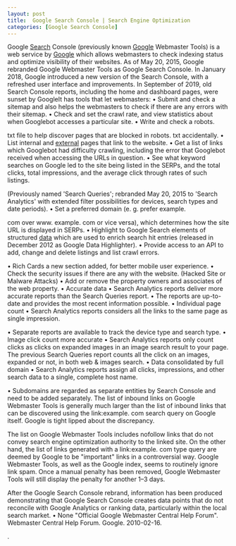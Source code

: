 ```yaml
---
layout: post
title:  Google Search Console | Search Engine Optimization
categories: [Google Search Console]
---
```


Google [Search](https://org1981.github.io/Audio-Search-Engine) Console (previously known [Google](https://org1981.github.io/Google-Custom-Search) Webmaster Tools) is a web service by [Google](https://org1981.github.io/Google-Search) which allows webmasters to check indexing status and optimize visibility of their websites. As of May 20, 2015, Google rebranded Google Webmaster Tools as Google Search Console. In January 2018, Google introduced a new version of the Search Console, with a refreshed user interface and improvements. In September of 2019, old Search Console reports, including the home and dashboard pages, were sunset by GoogleIt has tools that let webmasters: • Submit and check a sitemap and also helps the webmasters to check if there are any errors with their sitemap. • Check and set the crawl rate, and view statistics about when Googlebot accesses a particular site. • Write and check a robots.

txt file to help discover pages that are blocked in robots. txt accidentally. • List internal and [external](https://org1980.github.io/External-Render) pages that link to the website. • Get a list of links which Googlebot had difficulty crawling, including the error that Googlebot received when accessing the URLs in question. • See what keyword searches on Google led to the site being listed in the SERPs, and the total clicks, total impressions, and the average click through rates of such listings.

(Previously named 'Search Queries'; rebranded May 20, 2015 to 'Search Analytics' with extended filter possibilities for devices, search types and date periods). • Set a preferred domain (e. g. prefer example.

com over www. example. com or vice versa), which determines how the site URL is displayed in SERPs. • Highlight to Google Search elements of structured [data](https://org1979.github.io/Data-Type) which are used to enrich search hit entries (released in December 2012 as Google Data Highlighter). • Provide access to an API to add, change and delete listings and list crawl errors.

• Rich Cards a new section added, for better mobile user experience. • Check the security issues if there are any with the website. (Hacked Site or Malware Attacks) • Add or remove the property owners and associates of the web property. • Accurate data • Search Analytics reports deliver more accurate reports than the Search Queries report. • The reports are up-to-date and provides the most recent information possible. • Individual page count • Search Analytics reports considers all the links to the same page as single impression.

• Separate reports are available to track the device type and search type. • Image click count more accurate • Search Analytics reports only count clicks as clicks on expanded images in an image search result to your page. The previous Search Queries report counts all the click on an images, expanded or not, in both web & images search. • Data consolidated by full domain • Search Analytics reports assign all clicks, impressions, and other search data to a single, complete host name.

• Subdomains are regarded as separate entities by Search Console and need to be added separately. The list of inbound links on Google Webmaster Tools is generally much larger than the list of inbound links that can be discovered using the link:example. com search query on Google itself. Google is tight lipped about the discrepancy.

The list on Google Webmaster Tools includes nofollow links that do not convey search engine optimization authority to the linked site. On the other hand, the list of links generated with a link:example. com type query are deemed by Google to be "important" links in a controversial way. Google Webmaster Tools, as well as the Google index, seems to routinely ignore link spam. Once a manual penalty has been removed, Google Webmaster Tools will still display the penalty for another 1–3 days.

After the Google Search Console rebrand, information has been produced demonstrating that Google Search Console creates data points that do not reconcile with Google Analytics or ranking data, particularly within the local search market. • None "Official Google Webmaster Central Help Forum". Webmaster Central Help Forum. Google. 2010-02-16.

.

